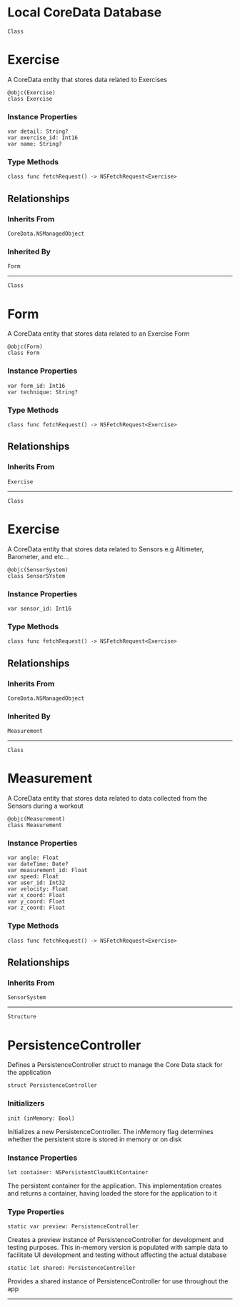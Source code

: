 # Local CoreData Database

`Class`

# Exercise
A CoreData entity that stores data related to Exercises

```
@objc(Exercise)
class Exercise
```

### Instance Properties
```
var detail: String?
var exercise_id: Int16
var name: String?
```

### Type Methods
```
class func fetchRequest() -> NSFetchRequest<Exercise>
```

## Relationships

### Inherits From
`CoreData.NSManagedObject`

### Inherited By
`Form`

---

`Class`

# Form
A CoreData entity that stores data related to an Exercise Form

```
@objc(Form)
class Form
```

### Instance Properties
```
var form_id: Int16
var technique: String?
```

### Type Methods
```
class func fetchRequest() -> NSFetchRequest<Exercise>
```

## Relationships

### Inherits From
`Exercise`

---

`Class`

# Exercise
A CoreData entity that stores data related to Sensors e.g Altimeter, Barometer, and etc...

```
@objc(SensorSystem)
class SensorSYstem
```

### Instance Properties
```
var sensor_id: Int16
```

### Type Methods
```
class func fetchRequest() -> NSFetchRequest<Exercise>
```

## Relationships

### Inherits From
`CoreData.NSManagedObject`

### Inherited By
`Measurement`

---

`Class`

# Measurement
A CoreData entity that stores data related to data collected from the Sensors during a workout

```
@objc(Measurement)
class Measurement
```

### Instance Properties
```
var angle: Float
var dateTime: Date?
var measurement_id: Float
var speed: Float
var user_id: Int32
var velocity: Float
var x_coord: Float
var y_coord: Float
var z_coord: Float
```

### Type Methods
```
class func fetchRequest() -> NSFetchRequest<Exercise>
```

## Relationships

### Inherits From
`SensorSystem`

---

`Structure`

# PersistenceController
Defines a PersistenceController struct to manage the Core Data stack for the application

```
struct PersistenceController
```

### Initializers
```
init (inMemory: Bool)
```
Initializes a new PersistenceController. The inMemory flag determines whether the persistent store is stored in memory or on disk

### Instance Properties
```
let container: NSPersistentCloudKitContainer
```
The persistent container for the application. This implementation creates and returns a container, having loaded the store for the application to it

### Type Properties
```
static var preview: PersistenceController
```
Creates a preview instance of PersistenceController for development and testing purposes. This in-memory version is populated with sample data to facilitate UI development and testing without affecting the actual database

```
static let shared: PersistenceController
```
Provides a shared instance of PersistenceController for use throughout the app

---
